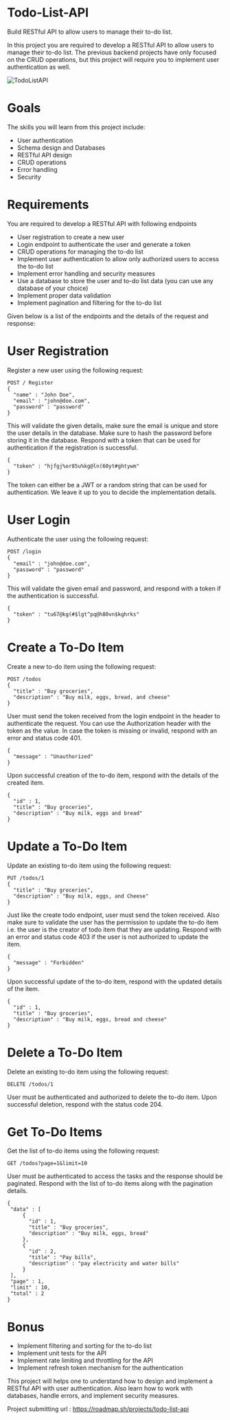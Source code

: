 # Todo-List-API
Build RESTful API to allow users to manage their to-do list.

In this project you are required to develop a RESTful API to allow users to manage their to-do list. The previous backend projects have only focused on the CRUD operations, but this project will require you to implement user authentication as well.

![TodoListAPI](https://github.com/user-attachments/assets/2e7819ba-a95e-47b6-bc09-9b3974e71d56)


# Goals

The skills you will learn from this project include:

* User authentication
* Schema design and Databases
* RESTful API design
* CRUD operations
* Error handling
* Security

# Requirements

You are required to develop a RESTful API with following endpoints

* User registration to create a new user
* Login endpoint to authenticate the user and generate a token
* CRUD operations for managing the to-do list
* Implement user authentication to allow only authorized users to access the to-do list
* Implement error handling and security measures
* Use a database to store the user and to-do list data (you can use any database of your choice)
* Implement proper data validation
* Implement pagination and filtering for the to-do list

  
Given below is a list of the endpoints and the details of the request and response:  

# User Registration

Register a new user using the following request:

    POST / Register
    {
      "name" : "John Doe",
      "email" : "john@doe.com",
      "password" : "password"
    }


This will validate the given details, make sure the email is unique and store the user details in the database. Make sure to hash the password before storing it in the database. Respond with a token that can be used for authentication if the registration is successful.

    {
      "token" : "hjfgj%or85u%kg@ln(60yt#ghtywm"
    }


The token can either be a JWT or a random string that can be used for authentication. We leave it up to you to decide the implementation details.


# User Login

Authenticate the user using the following request:

    POST /login
    {
      "email" : "john@doe.com",
      "password" : "password"
    }


This will validate the given email and password, and respond with a token if the authentication is successful.

    {
      "token" : "tu67@kg(#$lgt^pq@h80vn$kghrks"
    }


# Create a To-Do Item

Create a new to-do item using the following request:

    POST /todos
    {
      "title" : "Buy groceries",
      "description" : "Buy milk, eggs, bread, and cheese"
    }


User must send the token received from the login endpoint in the header to authenticate the request. You can use the Authorization header with the token as the value. In case the token is missing or invalid, respond with an error and status code 401.

    {
      "message" : "Unauthorized"
    }


Upon successful creation of the to-do item, respond with the details of the created item.

    {
      "id" : 1,
      "title" : "Buy groceries",
      "description" : "Buy milk, eggs and bread"
    }


# Update a To-Do Item

Update an existing to-do item using the following request:

    PUT /todos/1
    {
      "title" : "Buy groceries",
      "description" : "Buy milk, eggs, and Cheese"
    }


Just like the create todo endpoint, user must send the token received. Also make sure to validate the user has the permission to update the to-do item i.e. the user is the creator of todo item that they are updating. Respond with an error and status code 403 if the user is not authorized to update the item.

    {
      "message" : "Forbidden"
    }


Upon successful update of the to-do item, respond with the updated details of the item.

    {
      "id" : 1,
      "title" : "Buy groceries",
      "description" : "Buy milk, eggs, bread and cheese"
    }


# Delete a To-Do Item

Delete an existing to-do item using the following request:

    DELETE /todos/1

User must be authenticated and authorized to delete the to-do item. Upon successful deletion, respond with the status code 204.


# Get To-Do Items

Get the list of to-do items using the following request:

    GET /todos?page=1&limit=10


User must be authenticated to access the tasks and the response should be paginated. Respond with the list of to-do items along with the pagination details.

    {
     "data" : [
         {
           "id" : 1,
           "title" : "Buy groceries",
           "description" : "Buy milk, eggs, bread"
         },
         {
           "id" : 2,
           "title" : "Pay bills",
           "description" : "pay electricity and water bills"
         }
     ],
     "page" : 1,
     "limit" : 10,
     "total" : 2
    }
      


# Bonus 

* Implement filtering and sorting for the to-do list
* Implement unit tests for the API
* Implement rate limiting and throttling for the API
* Implement refresh token mechanism for the authentication

This project will helps one to understand how to design and implement a RESTful API with user authentication. Also learn how to work with databases, handle errors, and implement security measures.

Project submitting url : https://roadmap.sh/projects/todo-list-api

  





















  

